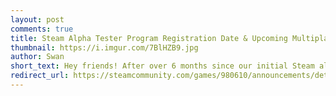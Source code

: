 ```yaml
---
layout: post
comments: true
title: Steam Alpha Tester Program Registration Date & Upcoming Multiplayer Update
thumbnail: https://i.imgur.com/7BlHZB9.jpg
author: Swan
short_text: Hey friends! After over 6 months since our initial Steam alpha tester program launched, we're finally opening it back up again to 1,000 new players! In other news, with the next update we'll also be releasing Quaver's brand new multiplayer mode...
redirect_url: https://steamcommunity.com/games/980610/announcements/detail/1598130465777706238
---
```

